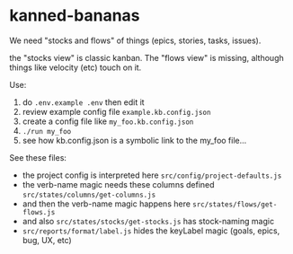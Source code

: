 # kanned-bananas

We need "stocks and flows" of things (epics, stories, tasks, issues).

the "stocks view" is classic kanban. The "flows view" is missing, although things like velocity (etc) touch on it.

Use:

1. do `.env.example .env` then edit it
2. review example config file `example.kb.config.json`
3. create a config file like `my_foo.kb.config.json`
4. `./run my_foo`
5. see how kb.config.json is a symbolic link to the my_foo file...

See these files:

* the project config is interpreted here `src/config/project-defaults.js`
* the verb-name magic needs these columns defined `src/states/columns/get-columns.js`
* and then the verb-name magic happens here `src/states/flows/get-flows.js`
* and also `src/states/stocks/get-stocks.js` has stock-naming magic
* `src/reports/format/label.js` hides the keyLabel magic (goals, epics, bug, UX, etc)
